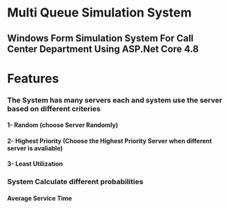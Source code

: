# Multi Queue Simulation System

## Windows Form Simulation System For Call Center Department Using ASP.Net Core 4.8

# Features

### The System has many servers each and system use the server based on different criteries

#### 1- Random (choose Server Randomly)

#### 2- Highest Priority (Choose the Highest Priority Server when different server is avaliable)

#### 3- Least Utilization

### System Calculate different probabilities

#### Average Service Time
